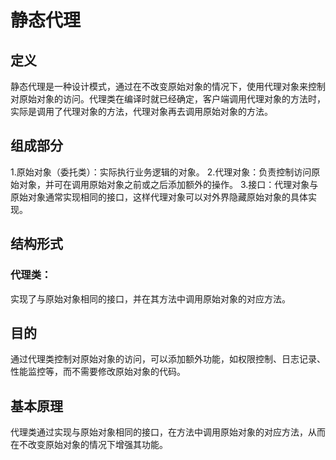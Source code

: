 # 静态代理

## 定义

静态代理是一种设计模式，通过在不改变原始对象的情况下，使用代理对象来控制对原始对象的访问。代理类在编译时就已经确定，客户端调用代理对象的方法时，实际是调用了代理对象的方法，代理对象再去调用原始对象的方法。

## 组成部分

1.原始对象（委托类）：实际执行业务逻辑的对象。
2.代理对象：负责控制访问原始对象，并可在调用原始对象之前或之后添加额外的操作。
3.接口：代理对象与原始对象通常实现相同的接口，这样代理对象可以对外界隐藏原始对象的具体实现。

## 结构形式

### 代理类：

实现了与原始对象相同的接口，并在其方法中调用原始对象的对应方法。

## 目的

通过代理类控制对原始对象的访问，可以添加额外功能，如权限控制、日志记录、性能监控等，而不需要修改原始对象的代码。

## 基本原理

代理类通过实现与原始对象相同的接口，在方法中调用原始对象的对应方法，从而在不改变原始对象的情况下增强其功能。